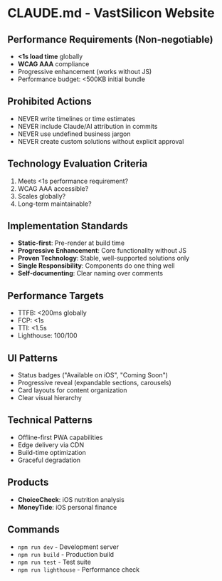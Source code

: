 # CLAUDE.md - VastSilicon Website

## Performance Requirements (Non-negotiable)
- **<1s load time** globally
- **WCAG AAA** compliance
- Progressive enhancement (works without JS)
- Performance budget: <500KB initial bundle

## Prohibited Actions
- NEVER write timelines or time estimates
- NEVER include Claude/AI attribution in commits
- NEVER use undefined business jargon
- NEVER create custom solutions without explicit approval

## Technology Evaluation Criteria
1. Meets <1s performance requirement?
2. WCAG AAA accessible?
3. Scales globally?
4. Long-term maintainable?

## Implementation Standards
- **Static-first**: Pre-render at build time
- **Progressive Enhancement**: Core functionality without JS
- **Proven Technology**: Stable, well-supported solutions only
- **Single Responsibility**: Components do one thing well
- **Self-documenting**: Clear naming over comments

## Performance Targets
- TTFB: <200ms globally
- FCP: <1s
- TTI: <1.5s  
- Lighthouse: 100/100

## UI Patterns
- Status badges ("Available on iOS", "Coming Soon")
- Progressive reveal (expandable sections, carousels)
- Card layouts for content organization
- Clear visual hierarchy

## Technical Patterns
- Offline-first PWA capabilities
- Edge delivery via CDN
- Build-time optimization
- Graceful degradation

## Products
- **ChoiceCheck**: iOS nutrition analysis
- **MoneyTide**: iOS personal finance

## Commands
- `npm run dev` - Development server
- `npm run build` - Production build
- `npm run test` - Test suite
- `npm run lighthouse` - Performance check

